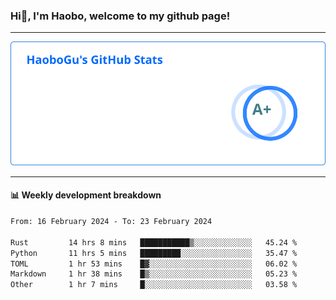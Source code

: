 <!--<h2 align="center"> Hi👋, I'm Haobo, welcome to my github page! </h2>-->
### Hi👋, I'm Haobo, welcome to my github page!
-------

<img href="https://github.com/HaoboGu" src="assets/stats.svg" alt="github stats" /> 

-------

#### 📊 **Weekly development breakdown**
<!--START_SECTION:waka-->

```txt
From: 16 February 2024 - To: 23 February 2024

Rust         14 hrs 8 mins   ███████████▒░░░░░░░░░░░░░   45.24 %
Python       11 hrs 5 mins   █████████░░░░░░░░░░░░░░░░   35.47 %
TOML         1 hr 53 mins    █▓░░░░░░░░░░░░░░░░░░░░░░░   06.02 %
Markdown     1 hr 38 mins    █▒░░░░░░░░░░░░░░░░░░░░░░░   05.23 %
Other        1 hr 7 mins     █░░░░░░░░░░░░░░░░░░░░░░░░   03.58 %
```

<!--END_SECTION:waka-->
<!--
backup url: https://github-readme-status-dusky-ten.vercel.app/api?username=HaoboGu&count_private=true&show_icons=true&theme=transparent&border_color=2f80ed
-->
<!--
**HaoboGu/HaoboGu** is a ✨ _special_ ✨ repository because its `README.md` (this file) appears on your GitHub profile.

Here are some ideas to get you started:

- 🔭 I’m currently working on AI-assisted programming tools
- 🌱 I’m currently learning ...
- 👯 I’m looking to collaborate on ...
- 🤔 I’m looking for help with ...
- 💬 Ask me about ...
- 📫 How to reach me: ...
- 😄 Pronouns: ...
- ⚡ Fun fact: ...
-->
